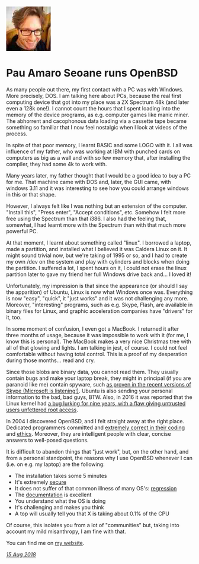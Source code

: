<p><a href="/" alt="avatar" title="home page"><img src="pau.jpeg" class="w3"></a></p>

# Pau Amaro Seoane runs OpenBSD

As many people out there, my first contact with a PC was with
Windows. More precisely, DOS. I am talking here about PCs, because
the real first computing device that got into my place was a ZX
Spectrum 48k (and later even a 128k one!). I cannot count the hours
that I spent loading into the memory of the device programs, as
e.g. computer games like manic miner. The abhorrent and cacophonous
data loading via a cassette tape became something so familiar that
I now feel nostalgic when I look at videos of the process.

In spite of that poor memory, I learnt BASIC and some LOGO with it.
I all was influence of my father, who was working at IBM with punched
cards on computers as big as a wall and with so few memory that,
after installing the compiler, they had some 4k to work with.

Many years later, my father thought that I would be a good idea to
buy a PC for me. That machine came with DOS and, later, the GUI
came, with windows 3.11 and it was interesting to see how you could
arrange windows in this or that shape.

However, I always felt like I was nothing but an extension of the
computer. "Install this", "Press enter", "Accept conditions", etc.
Somehow I felt more free using the Spectrum than that i386. I also
had the feeling that, somewhat, I had learnt more with the Spectrum
than with that much more powerful PC.

At that moment, I learnt about something called "linux". I borrowed
a laptop, made a partition, and installed what I believed it was
Caldera Linux on it. It might sound trivial now, but we're taking
of 1995 or so, and I had to create my own /dev on the system and
play with cylinders and blocks when doing the partition. I suffered
a lot, I spent hours on it, I could not erase the linux partition
later to gave my friend her full Windows drive back and... I loved
it!

Unfortunately, my impression is that since the appearance (or should
I say the apparition) of Ubuntu, Linux is now what Windows once
was. Everything is now "easy", "quick", it "just works" and it was
not challenging any more. Moreover, "interesting" programs, such
as e.g. Skype, Flash, are available in binary files for Linux, and
graphic acceleration companies have "drivers" for it, too.

In some moment of confusion, I even got a MacBook. I returned it
after three months of usage, because it was impossible to work with
it (for me, I know this is personal). The MacBook makes a very nice
Christmas tree with all of that glowing and lights. I am talking
in jest, of course. I could not feel comfortable without having
total control. This is a proof of my desperation during those
months...  read and cry.

Since those blobs are binary data, you cannot read them. They usually
contain bugs and make your laptop break, they might in principal
(if you are paranoid like me) contain spyware, such [as proven in
the recent versions of Skype (Microsoft is
listening!)](http://www.h-online.com/security/news/item/Skype-with-care-Microsoft-is-reading-everything-you-write-1862870.html).
Ubuntu is also sending your personal information to the bad, bad
guys, BTW.  Also, in
2016 it was reported that the Linux kernel had [a bug lurking for
nine years, with a flaw giving untrusted users unfettered root
access](http://arstechnica.com/security/2016/10/most-serious-linux-privilege-escalation-bug-ever-is-under-active-exploit/#p3).

In 2004 I discovered OpenBSD, and I felt straight away at the right
place. Dedicated programmers committed and [extremely correct in
their
coding](http://en.wikipedia.org/wiki/Openbsd#Security_and_code_auditing)
and
[ethics](http://en.wikipedia.org/wiki/Openbsd#Open_source_and_open_documentation).
Moreover, they are intelligent people with clear, concise answers
to well-posed questions.

It is difficult to abandon things that "just work", but, on the
other hand, and from a personal standpoint, the reasons why I use
OpenBSD whenever I can (i.e. on e.g. my laptop) are the following:

- The installation takes some 5 minutes
- It's extremely [secure](http://www.openbsd.org/security.html)
- It does not suffer of that common illness of many OS's: [regression](http://en.wikipedia.org/wiki/Software_regression)
- The [documentation](http://www.openbsd.org/faq/) is excellent
- You understand what the OS is doing
- It's challenging and makes you think
- A top will usually tell you that X is taking about 0.1% of the CPU

Of course, this isolates you from a lot of "communities" but, taking
into account my mild misanthropy, I am fine with that.

You can find me on [my website](http://astro-gr.org/).

_[15 Aug 2018](/raw/people/pau.md)_
